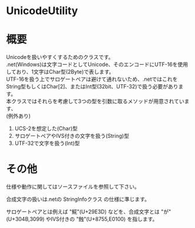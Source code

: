 # UnicodeUtility
**概要**
======
Unicodeを扱いやすくするためのクラスです。  
.net(Windows)は文字コードとしてUnicode、そのエンコードにUTF-16を使用しており、1文字はChar型(2Byte)で表します。  
UTF-16を扱う上でサロゲートペアは避けて通れないため、.netではこれをString型もしくはChar[2]、またはInt型(32bit、UTF-32)で扱う必要があります。  
本クラスではそれらを考慮して3つの型を引数に取るメソッドが用意されています、  
(例外あり)
1. UCS-2を想定した(Char)型  
1. サロゲートペアやIVS付きの文字を扱う(String)型  
1. UTF-32で文字を扱う(Int)型  

**その他**
======
仕様や動作に関してはソースファイルを参照して下さい。

合成文字の扱いは.netの StringInfoクラス の仕様に準じます。

サロゲートぺアとは例えば "𩸽"(U+29E3D) などを、合成文字とは "が"(U+304B,3099) やIVS付きの "蝕󠄀"(U+8755,E0100) を指します。
